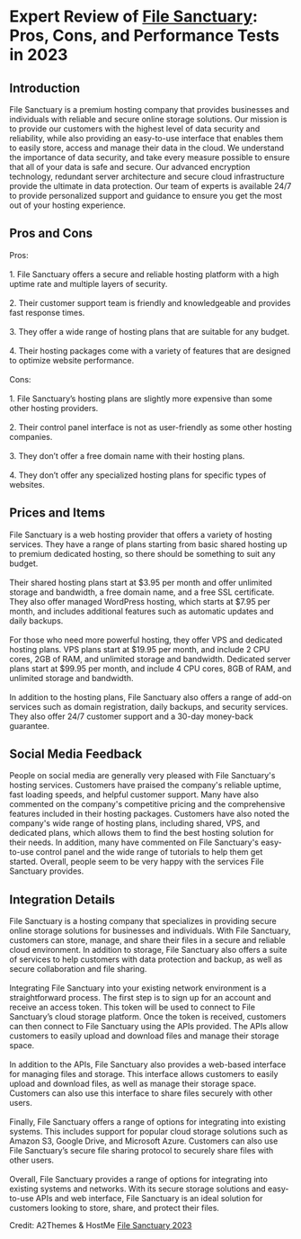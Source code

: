 <h1>Expert Review of <a href="https://a2themes.com/file-sanctuary-reviews">File Sanctuary</a>: Pros, Cons, and Performance Tests in 2023</h1>
<h2>Introduction</h2>
File Sanctuary is a premium hosting company that provides businesses and individuals with reliable and secure online storage solutions. Our mission is to provide our customers with the highest level of data security and reliability, while also providing an easy-to-use interface that enables them to easily store, access and manage their data in the cloud. We understand the importance of data security, and take every measure possible to ensure that all of your data is safe and secure. Our advanced encryption technology, redundant server architecture and secure cloud infrastructure provide the ultimate in data protection. Our team of experts is available 24/7 to provide personalized support and guidance to ensure you get the most out of your hosting experience.
<h2>Pros and Cons</h2>
Pros:<br><br>1. File Sanctuary offers a secure and reliable hosting platform with a high uptime rate and multiple layers of security.<br><br>2. Their customer support team is friendly and knowledgeable and provides fast response times.<br><br>3. They offer a wide range of hosting plans that are suitable for any budget.<br><br>4. Their hosting packages come with a variety of features that are designed to optimize website performance.<br><br>Cons:<br><br>1. File Sanctuary’s hosting plans are slightly more expensive than some other hosting providers.<br><br>2. Their control panel interface is not as user-friendly as some other hosting companies.<br><br>3. They don’t offer a free domain name with their hosting plans.<br><br>4. They don’t offer any specialized hosting plans for specific types of websites.
<h2>Prices and Items</h2>
File Sanctuary is a web hosting provider that offers a variety of hosting services. They have a range of plans starting from basic shared hosting up to premium dedicated hosting, so there should be something to suit any budget.<br><br>Their shared hosting plans start at $3.95 per month and offer unlimited storage and bandwidth, a free domain name, and a free SSL certificate. They also offer managed WordPress hosting, which starts at $7.95 per month, and includes additional features such as automatic updates and daily backups.<br><br>For those who need more powerful hosting, they offer VPS and dedicated hosting plans. VPS plans start at $19.95 per month, and include 2 CPU cores, 2GB of RAM, and unlimited storage and bandwidth. Dedicated server plans start at $99.95 per month, and include 4 CPU cores, 8GB of RAM, and unlimited storage and bandwidth.<br><br>In addition to the hosting plans, File Sanctuary also offers a range of add-on services such as domain registration, daily backups, and security services. They also offer 24/7 customer support and a 30-day money-back guarantee.
<h2>Social Media Feedback</h2>
People on social media are generally very pleased with File Sanctuary's hosting services. Customers have praised the company's reliable uptime, fast loading speeds, and helpful customer support. Many have also commented on the company's competitive pricing and the comprehensive features included in their hosting packages. Customers have also noted the company's wide range of hosting plans, including shared, VPS, and dedicated plans, which allows them to find the best hosting solution for their needs. In addition, many have commented on File Sanctuary's easy-to-use control panel and the wide range of tutorials to help them get started. Overall, people seem to be very happy with the services File Sanctuary provides.
<h2>Integration Details</h2>
File Sanctuary is a hosting company that specializes in providing secure online storage solutions for businesses and individuals. With File Sanctuary, customers can store, manage, and share their files in a secure and reliable cloud environment. In addition to storage, File Sanctuary also offers a suite of services to help customers with data protection and backup, as well as secure collaboration and file sharing.<br><br>Integrating File Sanctuary into your existing network environment is a straightforward process. The first step is to sign up for an account and receive an access token. This token will be used to connect to File Sanctuary’s cloud storage platform. Once the token is received, customers can then connect to File Sanctuary using the APIs provided. The APIs allow customers to easily upload and download files and manage their storage space.<br><br>In addition to the APIs, File Sanctuary also provides a web-based interface for managing files and storage. This interface allows customers to easily upload and download files, as well as manage their storage space. Customers can also use this interface to share files securely with other users.<br><br>Finally, File Sanctuary offers a range of options for integrating into existing systems. This includes support for popular cloud storage solutions such as Amazon S3, Google Drive, and Microsoft Azure. Customers can also use File Sanctuary’s secure file sharing protocol to securely share files with other users.<br><br>Overall, File Sanctuary provides a range of options for integrating into existing systems and networks. With its secure storage solutions and easy-to-use APIs and web interface, File Sanctuary is an ideal solution for customers looking to store, share, and protect their files.
<p>Credit: A2Themes & HostMe <a href="https://a2themes.com/file-sanctuary-reviews">File Sanctuary 2023</a></p>